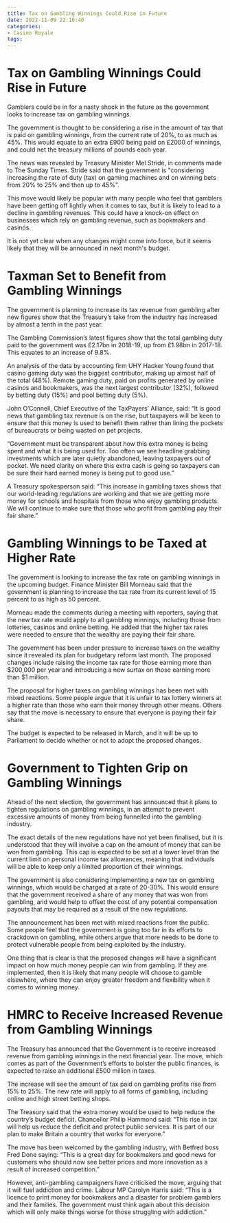 ```yaml
---
title: Tax on Gambling Winnings Could Rise in Future
date: 2022-11-09 22:10:40
categories:
- Casino Royale
tags:
---
```



#  Tax on Gambling Winnings Could Rise in Future

Gamblers could be in for a nasty shock in the future as the government looks to increase tax on gambling winnings.

The government is thought to be considering a rise in the amount of tax that is paid on gambling winnings, from the current rate of 20%, to as much as 45%. This would equate to an extra £900 being paid on £2000 of winnings, and could net the treasury millions of pounds each year.

The news was revealed by Treasury Minister Mel Stride, in comments made to The Sunday Times. Stride said that the government is "considering increasing the rate of duty (tax) on gaming machines and on winning bets from 20% to 25% and then up to 45%".

This move would likely be popular with many people who feel that gamblers have been getting off lightly when it comes to tax, but it is likely to lead to a decline in gambling revenues. This could have a knock-on effect on businesses which rely on gambling revenue, such as bookmakers and casinos.

It is not yet clear when any changes might come into force, but it seems likely that they will be announced in next month's budget.

#  Taxman Set to Benefit from Gambling Winnings

The government is planning to increase its tax revenue from gambling after new figures show that the Treasury’s take from the industry has increased by almost a tenth in the past year.

The Gambling Commission’s latest figures show that the total gambling duty paid to the government was £2.17bn in 2018-19, up from £1.98bn in 2017-18. This equates to an increase of 9.8%.

An analysis of the data by accounting firm UHY Hacker Young found that casino gaming duty was the biggest contributor, making up almost half of the total (48%). Remote gaming duty, paid on profits generated by online casinos and bookmakers, was the next largest contributor (32%), followed by betting duty (15%) and pool betting duty (5%).

John O’Connell, Chief Executive of the TaxPayers’ Alliance, said: “It is good news that gambling tax revenue is on the rise, but taxpayers will be keen to ensure that this money is used to benefit them rather than lining the pockets of bureaucrats or being wasted on pet projects.

“Government must be transparent about how this extra money is being spent and what it is being used for. Too often we see headline grabbing investments which are later quietly abandoned, leaving taxpayers out of pocket. We need clarity on where this extra cash is going so taxpayers can be sure their hard earned money is being put to good use.”

A Treasury spokesperson said: “This increase in gambling taxes shows that our world-leading regulations are working and that we are getting more money for schools and hospitals from those who enjoy gambling products. We will continue to make sure that those who profit from gambling pay their fair share.”

#  Gambling Winnings to be Taxed at Higher Rate

The government is looking to increase the tax rate on gambling winnings in the upcoming budget. Finance Minister Bill Morneau said that the government is planning to increase the tax rate from its current level of 15 percent to as high as 50 percent.

Morneau made the comments during a meeting with reporters, saying that the new tax rate would apply to all gambling winnings, including those from lotteries, casinos and online betting. He added that the higher tax rates were needed to ensure that the wealthy are paying their fair share.

The government has been under pressure to increase taxes on the wealthy since it revealed its plan for budgetary reform last month. The proposed changes include raising the income tax rate for those earning more than $200,000 per year and introducing a new surtax on those earning more than $1 million.

The proposal for higher taxes on gambling winnings has been met with mixed reactions. Some people argue that it is unfair to tax lottery winners at a higher rate than those who earn their money through other means. Others say that the move is necessary to ensure that everyone is paying their fair share.

The budget is expected to be released in March, and it will be up to Parliament to decide whether or not to adopt the proposed changes.

#  Government to Tighten Grip on Gambling Winnings

Ahead of the next election, the government has announced that it plans to tighten regulations on gambling winnings, in an attempt to prevent excessive amounts of money from being funnelled into the gambling industry.

The exact details of the new regulations have not yet been finalised, but it is understood that they will involve a cap on the amount of money that can be won from gambling. This cap is expected to be set at a lower level than the current limit on personal income tax allowances, meaning that individuals will be able to keep only a limited proportion of their winnings.

The government is also considering implementing a new tax on gambling winnings, which would be charged at a rate of 20-30%. This would ensure that the government received a share of any money that was won from gambling, and would help to offset the cost of any potential compensation payouts that may be required as a result of the new regulations.

The announcement has been met with mixed reactions from the public. Some people feel that the government is going too far in its efforts to crackdown on gambling, while others argue that more needs to be done to protect vulnerable people from being exploited by the industry.

One thing that is clear is that the proposed changes will have a significant impact on how much money people can win from gambling. If they are implemented, then it is likely that many people will choose to gamble elsewhere, where they can enjoy greater freedom and flexibility when it comes to winning money.

#  HMRC to Receive Increased Revenue from Gambling Winnings

The Treasury has announced that the Government is to receive increased revenue from gambling winnings in the next financial year. The move, which comes as part of the Government’s efforts to bolster the public finances, is expected to raise an additional £500 million in taxes.

The increase will see the amount of tax paid on gambling profits rise from 15% to 25%. The new rate will apply to all forms of gambling, including online and high street betting shops.

The Treasury said that the extra money would be used to help reduce the country’s budget deficit. Chancellor Philip Hammond said: “This rise in tax will help us reduce the deficit and protect public services. It is part of our plan to make Britain a country that works for everyone.”

The move has been welcomed by the gambling industry, with Betfred boss Fred Done saying: “This is a great day for bookmakers and good news for customers who should now see better prices and more innovation as a result of increased competition.”

However, anti-gambling campaigners have criticised the move, arguing that it will fuel addiction and crime. Labour MP Carolyn Harris said: “This is a licence to print money for bookmakers and a disaster for problem gamblers and their families. The government must think again about this decision which will only make things worse for those struggling with addiction.”